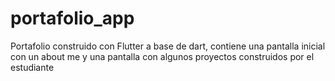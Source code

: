 # portafolio_app
Portafolio construido con Flutter a base de dart, contiene una pantalla inicial con un about me y una pantalla con algunos proyectos construidos por el estudiante
